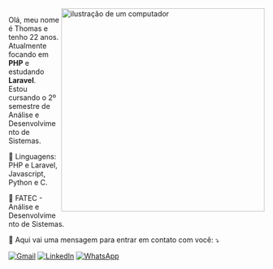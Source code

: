<img src="https://raw.githubusercontent.com/MicaelliMedeiros/micaellimedeiros/master/image/computer-illustration.png" alt="ilustração de um computador" min-width="400px" max-width="400px" width="400px" align="right">

<p align="left"> 
  Olá, meu nome é Thomas e tenho 22 anos. Atualmente focando em <strong>PHP</strong> e estudando <strong>Laravel</strong>.<br>
  Estou cursando o 2º semestre de Análise e Desenvolvimento de Sistemas.
</p>

<p align="left">
  🦄 Linguagens: PHP e Laravel, Javascript, Python e C.
</p>

<p align="left">
  💼 FATEC - Análise e Desenvolvimento de Sistemas.
</p>

<p align="left">
  💌 Aqui vai uma mensagem para entrar em contato com você: ⤵️
</p>

<p align="left">
  <a href="thomasmauro41@gmail.com" title="Gmail">
  <img src="https://img.shields.io/badge/-Gmail-FF0000?style=flat-square&labelColor=FF0000&logo=gmail&logoColor=white&link=thomasmauro41@gmail.com" alt="Gmail"/></a>
  <a href="https://www.linkedin.com/in/thomas-mauro/" title="LinkedIn">
  <img src="https://img.shields.io/badge/-Linkedin-0e76a8?style=flat-square&logo=Linkedin&logoColor=white&link=https://www.linkedin.com/in/thomas-mauro/" alt="LinkedIn"/></a>
  <a href="https://api.whatsapp.com/send?phone=5516988017843" title="WhatsApp">
  <img src="https://img.shields.io/badge/-WhatsApp-25d366?style=flat-square&labelColor=25d366&logo=whatsapp&logoColor=white&link=https://api.whatsapp.com/send?phone=5516988017843" alt="WhatsApp"/></a>
</p>
